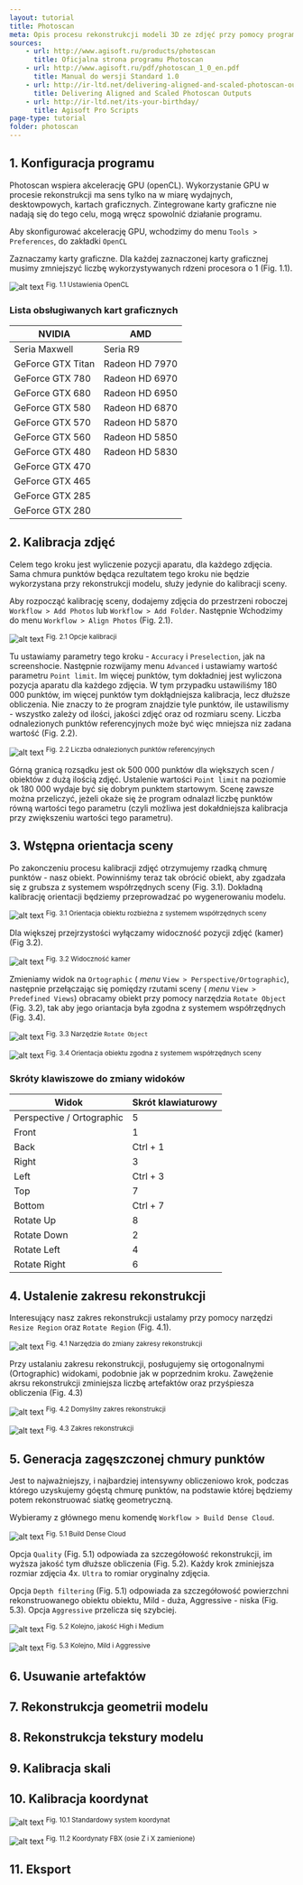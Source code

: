 ```yaml
---
layout: tutorial
title: Photoscan
meta: Opis procesu rekonstrukcji modeli 3D ze zdjęć przy pomocy programu Photoscan
sources:
    - url: http://www.agisoft.ru/products/photoscan
      title: Oficjalna strona programu Photoscan
    - url: http://www.agisoft.ru/pdf/photoscan_1_0_en.pdf
      title: Manual do wersji Standard 1.0
    - url: http://ir-ltd.net/delivering-aligned-and-scaled-photoscan-outputs/
      title: Delivering Aligned and Scaled Photoscan Outputs
    - url: http://ir-ltd.net/its-your-birthday/
      title: Agisoft Pro Scripts
page-type: tutorial
folder: photoscan
---
```


## 1. Konfiguracja programu

Photoscan wspiera akcelerację GPU (openCL). Wykorzystanie GPU w procesie rekonstrukcji ma sens tylko na w miarę wydajnych, desktowpowych, kartach graficznych. Zintegrowane karty graficzne nie nadają się do tego celu, mogą wręcz spowolnić działanie programu.

Aby skonfigurować akcelerację GPU, wchodzimy do menu `Tools > Preferences`, do zakładki `OpenCL`

Zaznaczamy karty graficzne. Dla każdej zaznaczonej karty graficznej musimy zmniejszyć liczbę wykorzystywanych rdzeni procesora o 1 (Fig. 1.1).

![alt text](photoscan_01_01.jpg "Ustawienia OpenCL")
<sup>Fig. 1.1 Ustawienia OpenCL</sup>



### Lista obsługiwanych kart graficznych

NVIDIA |  AMD |
--- | ---
Seria Maxwell | Seria R9
GeForce GTX Titan | Radeon HD 7970
GeForce GTX 780 | Radeon HD 6970
GeForce GTX 680 | Radeon HD 6950
GeForce GTX 580 | Radeon HD 6870
GeForce GTX 570 | Radeon HD 5870
GeForce GTX 560 | Radeon HD 5850
GeForce GTX 480 | Radeon HD 5830
GeForce GTX 470 |
GeForce GTX 465 |
GeForce GTX 285 |
GeForce GTX 280 |

## 2. Kalibracja zdjęć

Celem tego kroku jest wyliczenie pozycji aparatu, dla każdego zdjęcia. Sama chmura punktów będąca rezultatem tego kroku nie będzie wykorzystana przy rekonstrukcji modelu, służy jedynie do kalibracji sceny.

Aby rozpocząć kalibrację sceny, dodajemy zdjęcia do przestrzeni roboczej   `Workflow > Add Photos` lub `Workflow > Add Folder`. Następnie Wchodzimy do menu `Workflow > Align Photos` (Fig. 2.1).

![alt text](photoscan_02_01.jpg "Opcje kalibracji")
<sup>Fig. 2.1 Opcje kalibracji</sup>

Tu ustawiamy parametry tego kroku - `Accuracy` i `Preselection`, jak na screenshocie. Następnie rozwijamy menu `Advanced` i ustawiamy wartość parametru `Point limit`. Im więcej punktów, tym dokładniej jest wyliczona pozycja aparatu dla każdego zdjęcia. W tym przypadku ustawiliśmy 180 000 punktów, im więcej punktów tym dokłądniejsza kalibracja, lecz dłuższe obliczenia. Nie znaczy to że program znajdzie tyle punktów, ile ustawilismy - wszystko zależy od ilości, jakości zdjęć oraz od rozmiaru sceny. Liczba odnalezionych punktów referencyjnych może być więc mniejsza niz zadana wartość (Fig. 2.2).

![alt text](photoscan_02_02.png "Liczba odnalezionych punktów referencyjnych")
<sup>Fig. 2.2 Liczba odnalezionych punktów referencyjnych</sup>

Górną granicą rozsądku jest ok 500 000 punktów dla większych scen / obiektów z dużą ilością zdjęć. Ustalenie wartości `Point limit` na poziomie ok 180 000 wydaje być się dobrym punktem startowym. Scenę zawsze można przeliczyć, jeżeli okaże się że program odnalazł liczbę punktów równą wartości tego parametru (czyli możliwa jest dokałdniejsza kalibracja przy zwiększeniu wartości tego parametru).

## 3. Wstępna orientacja sceny

Po zakonczeniu procesu kalibracji zdjęć otrzymujemy rzadką chmurę punktów - nasz obiekt. Powinniśmy teraz tak obrócić obiekt, aby zgadzała się z grubsza z systemem współrzędnych sceny (Fig. 3.1). Dokładną kalibrację orientacji będziemy przeprowadzać po wygenerowaniu modelu.

![alt text](photoscan_03_01.png "Rzadka chmura punktów")
<sup>Fig. 3.1 Orientacja obiektu rozbieżna z systemem współrzędnych sceny</sup>

Dla większej przejrzystości wyłączamy widoczność pozycji zdjęć (kamer) (Fig 3.2).

![alt text](photoscan_03_02.png "Widoczność kamer")
<sup>Fig. 3.2 Widoczność kamer</sup>

Zmieniamy widok na `Ortographic` ( *menu* `View > Perspective/Ortographic`), następnie przełączając się pomiędzy rzutami sceny ( *menu* `View > Predefined Views`) obracamy obiekt przy pomocy narzędzia `Rotate Object` (Fig. 3.2), tak aby jego oriantacja była zgodna z systemem współrzędnych (Fig. 3.4).

![alt text](photoscan_03_03.png "Rotate object")
<sup>Fig. 3.3 Narzędzie `Rotate Object`</sup>

![alt text](photoscan_03_04.png "Rzadka chmura punktów")
<sup>Fig. 3.4 Orientacja obiektu zgodna z systemem współrzędnych sceny</sup>

### Skróty klawiszowe do zmiany widoków

Widok |  Skrót klawiaturowy |
--- | ---
Perspective / Ortographic | 5
Front | 1
Back | Ctrl + 1
Right | 3
Left | Ctrl + 3
Top | 7
Bottom | Ctrl + 7
Rotate Up | 8
Rotate Down | 2
Rotate Left | 4
Rotate Right | 6

## 4. Ustalenie zakresu rekonstrukcji

Interesujący nasz zakres rekonstrukcji ustalamy przy pomocy narzędzi `Resize Region` oraz `Rotate Region` (Fig. 4.1).

![alt text](photoscan_04_01.png "Region tools")
<sup>Fig. 4.1 Narzędzia do zmiany zakresy rekonstrukcji</sup>

Przy ustalaniu zakresu rekonstrukcji, posługujemy się ortogonalnymi (Ortographic) widokami, podobnie jak w poprzednim kroku. Zawężenie akrsu rekonstrukcji zminiejsza liczbę artefaktów oraz przyśpiesza obliczenia (Fig. 4.3)

![alt text](photoscan_04_02.png "Domyślny zakres rekonstrukcji")
<sup>Fig. 4.2 Domyślny zakres rekonstrukcji</sup>

![alt text](photoscan_04_03.png "Zakres rekonstrukcji")
<sup>Fig. 4.3 Zakres rekonstrukcji</sup>

## 5. Generacja zagęszczonej chmury punktów

Jest to najważniejszy, i najbardziej intensywny obliczeniowo krok, podczas którego uzyskujemy góęstą chmurę punktów, na podstawie której będziemy potem rekonstruować siatkę geometryczną.

Wybieramy z głównego menu komendę `Workflow > Build Dense Cloud`.

![alt text](photoscan_05_01.png "Build Dense Cloud")
<sup>Fig. 5.1 Build Dense Cloud</sup>

Opcja `Quality` (Fig. 5.1) odpowiada za szczegółowość rekonstrukcji, im wyższa jakość tym dłuższe obliczenia (Fig. 5.2). Każdy krok zminiejsza rozmiar zdjęcia 4x. `Ultra` to romiar oryginalny zdjęcia.

Opcja `Depth filtering` (Fig. 5.1) odpowiada za szczegółowość powierzchni rekonstruowanego obiektu obiektu, Mild - duża, Aggressive - niska (Fig. 5.3). Opcja `Aggressive` przelicza się szybciej.

![alt text](photoscan_05_02.jpg "Jakość High i Medium")
<sup>Fig. 5.2 Kolejno, jakość High i Medium</sup>

![alt text](photoscan_05_03.jpg "Build Dense Cloud")
<sup>Fig. 5.3 Kolejno, Mild i Aggressive</sup>

## 6. Usuwanie artefaktów

## 7. Rekonstrukcja geometrii modelu

## 8. Rekonstrukcja tekstury modelu

## 9. Kalibracja skali

## 10. Kalibracja koordynat

![alt text](photoscan_10_01.png "Standardowy system koordynat")
<sup>Fig. 10.1 Standardowy system koordynat</sup>

![alt text](photoscan_10_02.png "Koordynaty FBX")
<sup>Fig. 11.2 Koordynaty FBX (osie Z i X zamienione)</sup>

## 11. Eksport


